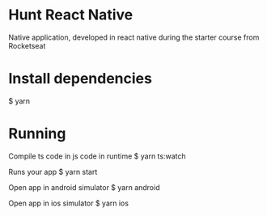 # Hunt React Native

Native application, developed in react native during the starter course from Rocketseat

# Install dependencies
$ yarn

# Running

Compile ts code in js code in runtime
$ yarn ts:watch

Runs your app
$ yarn start

Open app in android simulator
$ yarn android

Open app in ios simulator
$ yarn ios
